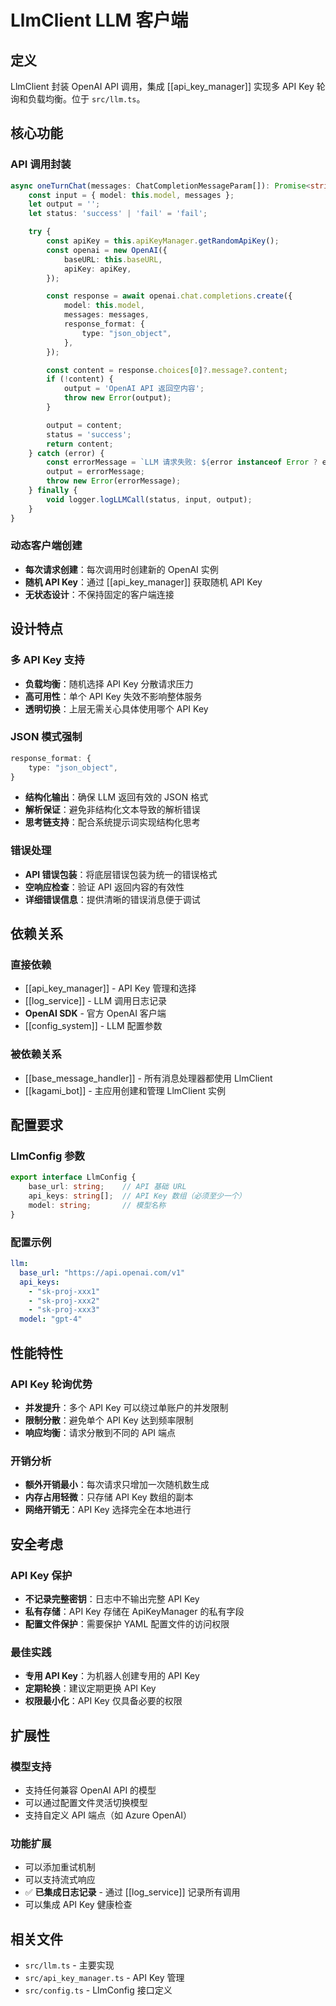 # LlmClient LLM 客户端

## 定义

LlmClient 封装 OpenAI API 调用，集成 [[api_key_manager]] 实现多 API Key 轮询和负载均衡。位于 `src/llm.ts`。

## 核心功能

### API 调用封装
```typescript
async oneTurnChat(messages: ChatCompletionMessageParam[]): Promise<string> {
    const input = { model: this.model, messages };
    let output = '';
    let status: 'success' | 'fail' = 'fail';

    try {
        const apiKey = this.apiKeyManager.getRandomApiKey();
        const openai = new OpenAI({
            baseURL: this.baseURL,
            apiKey: apiKey,
        });

        const response = await openai.chat.completions.create({
            model: this.model,
            messages: messages,
            response_format: {
                type: "json_object",
            },
        });

        const content = response.choices[0]?.message?.content;
        if (!content) {
            output = 'OpenAI API 返回空内容';
            throw new Error(output);
        }

        output = content;
        status = 'success';
        return content;
    } catch (error) {
        const errorMessage = `LLM 请求失败: ${error instanceof Error ? error.message : String(error)}`;
        output = errorMessage;
        throw new Error(errorMessage);
    } finally {
        void logger.logLLMCall(status, input, output);
    }
}
```

### 动态客户端创建
- **每次请求创建**：每次调用时创建新的 OpenAI 实例
- **随机 API Key**：通过 [[api_key_manager]] 获取随机 API Key
- **无状态设计**：不保持固定的客户端连接

## 设计特点

### 多 API Key 支持
- **负载均衡**：随机选择 API Key 分散请求压力
- **高可用性**：单个 API Key 失效不影响整体服务
- **透明切换**：上层无需关心具体使用哪个 API Key

### JSON 模式强制
```typescript
response_format: {
    type: "json_object",
}
```
- **结构化输出**：确保 LLM 返回有效的 JSON 格式
- **解析保证**：避免非结构化文本导致的解析错误
- **思考链支持**：配合系统提示词实现结构化思考

### 错误处理
- **API 错误包装**：将底层错误包装为统一的错误格式
- **空响应检查**：验证 API 返回内容的有效性
- **详细错误信息**：提供清晰的错误消息便于调试

## 依赖关系

### 直接依赖
- [[api_key_manager]] - API Key 管理和选择
- [[log_service]] - LLM 调用日志记录
- **OpenAI SDK** - 官方 OpenAI 客户端
- [[config_system]] - LLM 配置参数

### 被依赖关系
- [[base_message_handler]] - 所有消息处理器都使用 LlmClient
- [[kagami_bot]] - 主应用创建和管理 LlmClient 实例

## 配置要求

### LlmConfig 参数
```typescript
export interface LlmConfig {
    base_url: string;    // API 基础 URL
    api_keys: string[];  // API Key 数组（必须至少一个）
    model: string;       // 模型名称
}
```

### 配置示例
```yaml
llm:
  base_url: "https://api.openai.com/v1"
  api_keys:
    - "sk-proj-xxx1"
    - "sk-proj-xxx2"
    - "sk-proj-xxx3"
  model: "gpt-4"
```

## 性能特性

### API Key 轮询优势
- **并发提升**：多个 API Key 可以绕过单账户的并发限制
- **限制分散**：避免单个 API Key 达到频率限制
- **响应均衡**：请求分散到不同的 API 端点

### 开销分析
- **额外开销最小**：每次请求只增加一次随机数生成
- **内存占用轻微**：只存储 API Key 数组的副本
- **网络开销无**：API Key 选择完全在本地进行

## 安全考虑

### API Key 保护
- **不记录完整密钥**：日志中不输出完整 API Key
- **私有存储**：API Key 存储在 ApiKeyManager 的私有字段
- **配置文件保护**：需要保护 YAML 配置文件的访问权限

### 最佳实践
- **专用 API Key**：为机器人创建专用的 API Key
- **定期轮换**：建议定期更换 API Key
- **权限最小化**：API Key 仅具备必要的权限

## 扩展性

### 模型支持
- 支持任何兼容 OpenAI API 的模型
- 可以通过配置文件灵活切换模型
- 支持自定义 API 端点（如 Azure OpenAI）

### 功能扩展
- 可以添加重试机制
- 可以支持流式响应
- ✅ **已集成日志记录** - 通过 [[log_service]] 记录所有调用
- 可以集成 API Key 健康检查

## 相关文件
- `src/llm.ts` - 主要实现
- `src/api_key_manager.ts` - API Key 管理
- `src/config.ts` - LlmConfig 接口定义